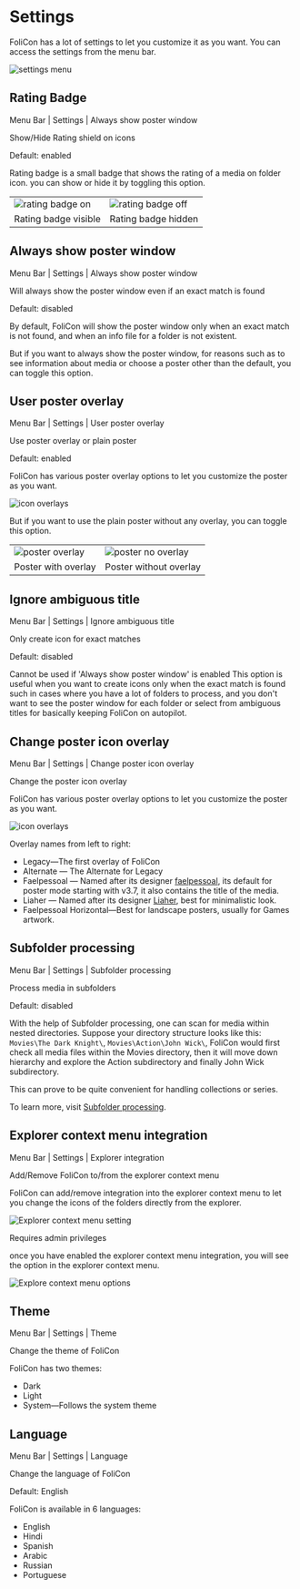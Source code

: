 # Settings

FoliCon has a lot of settings to let you customize it as you want.
You can access the settings from the menu bar.

<img src="settings.png" alt="settings menu" />

## Rating Badge
<tldr>
    <ui-path>Menu Bar | Settings | Always show poster window</ui-path>
    <p>Show/Hide Rating shield on icons</p>
    <p>Default: enabled</p>
</tldr>
<p>
Rating badge is a small badge that shows the rating of a media on folder icon.
you can show or hide it by toggling this option.
</p>
<table>
    <tr>
        <td><img src="rating-on.png" alt="rating badge on" /></td>
        <td><img src="rating-off.png" alt="rating badge off" /></td>
    </tr>
<tr>
    <td>Rating badge visible</td>
    <td>Rating badge hidden</td>
</tr>
</table>

## Always show poster window
<tldr>
    <ui-path>Menu Bar | Settings | Always show poster window</ui-path>
    <p>Will always show the poster window even if an exact match is found</p>
    <p>Default: disabled</p>
</tldr>

By default, FoliCon will show the poster window only when an exact match is not found,
and when an info file for a folder is not existent.

But if you want to always show the poster window, for reasons such as to see information about media 
or choose a poster other than the default, you can toggle this option.

## User poster overlay
<tldr>
    <ui-path>Menu Bar | Settings | User poster overlay</ui-path>
    <p>Use poster overlay or plain poster</p>
    <p>Default: enabled</p>
</tldr>

FoliCon has various poster overlay options to let you customize the poster as you want.

<img src="icon-overlays.png" border-effect="none" alt="icon overlays"/>

But if you want to use the plain poster without any overlay, you can toggle this option.

<table>
    <tr>
        <td><img src="poster-overlay.png" alt="poster overlay" /></td>
        <td><img src="poster-no-overlay.png" alt="poster no overlay" /></td>
    </tr>
    <tr>
        <td>Poster with overlay</td>
        <td>Poster without overlay</td>
    </tr>
</table>

## Ignore ambiguous title
<tldr>
    <ui-path>Menu Bar | Settings | Ignore ambiguous title</ui-path>
    <p>Only create icon for exact matches</p>
    <p>Default: disabled</p>
</tldr>

<warning>Cannot be used if 'Always show poster window' is enabled</warning>
This option is useful when you want to create icons only when the exact match is found 
such in cases where you have a lot of folders to process,
and you don't want to see the poster window for each folder or 
select from ambiguous titles for basically keeping FoliCon on autopilot.

## Change poster icon overlay
<tldr>
    <ui-path>Menu Bar | Settings | Change poster icon overlay</ui-path>
    <p>Change the poster icon overlay</p>
</tldr>

FoliCon has various poster overlay options to let you customize the poster as you want.

<img src="icon-overlays.png" border-effect="none" alt="icon overlays"/>

<p>Overlay names from left to right:</p>

* Legacy—The first overlay of FoliCon
* Alternate — The Alternate for Legacy
* Faelpessoal — Named after its designer [faelpessoal](https://www.deviantart.com/faelpessoal), 
its default for poster mode starting with v3.7, it also contains the title of the media.
* Liaher — Named after its designer [Liaher](https://www.deviantart.com/liaher), best for minimalistic look.
* Faelpessoal Horizontal—Best for landscape posters, usually for Games artwork.

## Subfolder processing
<tldr>
    <ui-path>Menu Bar | Settings | Subfolder processing</ui-path>
    <p>Process media in subfolders</p>
    <p>Default: disabled</p>
</tldr>

With the help of Subfolder processing, one can scan for media within nested directories.
Suppose your directory structure looks like this: `Movies\The Dark Knight\`, `Movies\Action\John Wick\`,
FoliCon would first check all media files within the Movies directory, then it will move down hierarchy and explore the Action subdirectory and finally John Wick subdirectory.

This can prove to be quite convenient for handling collections or series.

To learn more, visit [Subfolder processing](Subfolder-processing.md).

## Explorer context menu integration
<tldr>
    <ui-path>Menu Bar | Settings | Explorer integration</ui-path>
    <p>Add/Remove FoliCon to/from the explorer context menu</p>
</tldr>

FoliCon can add/remove integration into the explorer context menu
to let you change the icons of the folders directly from the explorer.

<img src="ECM-option.png" alt="Explorer context menu setting"/>

<warning>Requires admin privileges</warning>

once you have enabled the explorer context menu integration, you will see the option in the explorer context menu.

<img src="ECM-menu.png" alt="Explore context menu options"/>

## Theme
<tldr>
    <ui-path>Menu Bar | Settings | Theme</ui-path>
    <p>Change the theme of FoliCon</p>
</tldr>

FoliCon has two themes:
* Dark
* Light
* System—Follows the system theme

## Language
<tldr>
    <ui-path>Menu Bar | Settings | Language</ui-path>
    <p>Change the language of FoliCon</p>
    <p>Default: English</p>
</tldr>

FoliCon is available in 6 languages:
* English
* Hindi
* Spanish
* Arabic
* Russian
* Portuguese




